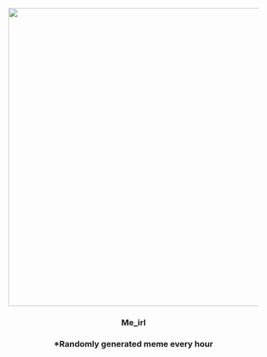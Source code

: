 <p align="center">
        <img src="https://i.redd.it/qspvqyoymxe91.jpg" width="600" height="600">
        </p>
        <h3 align="center">Me_irl</h3>
        <h3 align="center">*Randomly generated meme every hour</h3>
    
